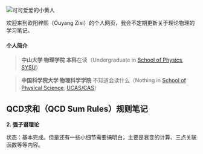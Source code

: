 [^_^]: # 帮助文档https://docs.github.com/cn/get-started/writing-on-github/getting-started-with-writing-and-formatting-on-github/basic-writing-and-formatting-syntax

![可可爱爱的小黄人](https://github.com/OuYangZiXi/OuYangZiXi.github.io/blob/main/Minions.jpeg)

欢迎来到欧阳梓熙（Ouyang Zixi）的个人网页，我会不定期更新关于理论物理的学习笔记。

#### 个人简介

>**中山大学 物理学院 本科**在读（Undergraduate in [School of Physics](https://spe.sysu.edu.cn/), [SYSU](https://www.sysu.edu.cn/)）

>**中国科学院大学 物理科学学院** 不知道会读什么（Nothing in [School of Physical Science](https://physics.ucas.edu.cn/), [UCAS/CAS](https://www.ucas.ac.cn/)）

## QCD求和（QCD Sum Rules）规则笔记

**2. 强子谱理论**

  状态：基本完成。但是还有一些小细节需要搞明白，主要是衰变的计算、三点关联函数等等内容。
  
  
